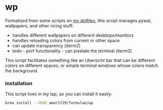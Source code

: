 # wp

Formalized from some scripts on [my dotfiles](https://github.com/amar1729/dotfiles), this script manages pywal, wallpapers, and other ricing stuff:
- handles different wallpapers on different desktops/monitors
- handles reloading colors from current or other space
- can update transparency (iterm2)
- todo - port functionality - can pixelate the terminal (iterm2)

This script facilitates something like an Ubersicht bar that can be different colors on different spaces, or simple terminal windows whose colors match the background.

### Installation

This script lives in my tap, so you can install it easily:

```bash
brew install --HEAD amar1729/formulae/wp
```
